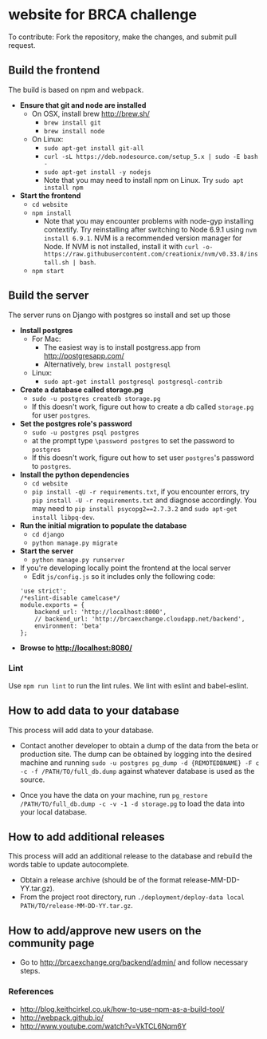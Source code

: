 # website for BRCA challenge
To contribute:
Fork the repository, make the changes, and submit pull request.

## Build the frontend
The build is based on npm and webpack.
* **Ensure that git and node are installed**
   * On OSX, install brew http://brew.sh/
       * `brew install git`
       * `brew install node`
   * On Linux:
        * `sudo apt-get install git-all`
        * `curl -sL https://deb.nodesource.com/setup_5.x | sudo -E bash -`
        * `sudo apt-get install -y nodejs`
        * Note that you may need to install npm on Linux. Try `sudo apt install npm`
* **Start the frontend**
   * `cd website`
   * `npm install`
      * Note that you may encounter problems with node-gyp installing contextify. Try reinstalling after switching to Node 6.9.1 using `nvm install 6.9.1`. NVM is a recommended version manager for Node. If NVM is not installed, install it with `curl -o- https://raw.githubusercontent.com/creationix/nvm/v0.33.8/install.sh | bash`.
   * `npm start`

## Build the server
The server runs on Django with postgres so install and set up those
* **Install postgres**
   * For Mac:
       * The easiest way is to install postgress.app from http://postgresapp.com/
       * Alternatively, `brew install postgresql`
   * Linux:
       * `sudo apt-get install postgresql postgresql-contrib`
* **Create a database called storage.pg**
   * `sudo -u postgres createdb storage.pg`
   * If this doesn't work, figure out how to create a db called `storage.pg` for user `postgres`.
* **Set the postgres role's password**
   * `sudo -u postgres psql postgres`
   *  at the prompt type `\password postgres` to set the password to `postgres`
   * If this doesn't work, figure out how to set user `postgres`'s password to `postgres`.
* **Install the python dependencies**
   * `cd website`
   * `pip install -qU -r requirements.txt`, if you encounter errors, try `pip install -U -r requirements.txt` and diagnose accordingly. You may need to `pip install psycopg2==2.7.3.2` and `sudo apt-get install libpq-dev`.
* **Run the initial migration to populate the database**
   * `cd django`
   * `python manage.py migrate`
* **Start the server**
   * `python manage.py runserver`
* If you're developing locally point the frontend at the local server
   * Edit `js/config.js` so it includes only the following code:
   ~~~~
   'use strict';
   /*eslint-disable camelcase*/
   module.exports = {
       backend_url: 'http://localhost:8000',
       // backend_url: 'http://brcaexchange.cloudapp.net/backend',
       environment: 'beta'
   };
   ~~~~
* **Browse to [http://localhost:8080/](http://localhost:8080/)**

### Lint

Use `npm run lint` to run the lint rules. We lint with eslint and babel-eslint.

## How to add data to your database
This process will add data to your database.

* Contact another developer to obtain a dump of the data from the beta or production site. The dump can be obtained by logging into the desired machine and running `sudo -u postgres pg_dump -d {REMOTEDBNAME} -F c -c -f /PATH/TO/full_db.dump` against whatever database is used as the source.

* Once you have the data on your machine, run `pg_restore /PATH/TO/full_db.dump -c -v -1 -d storage.pg` to load the data into your local database.

## How to add additional releases
This process will add an additional release to the database and rebuild the words table to update autocomplete.

 * Obtain a release archive (should be of the format release-MM-DD-YY.tar.gz).
 * From the project root directory, run `./deployment/deploy-data local PATH/TO/release-MM-DD-YY.tar.gz`.

## How to add/approve new users on the community page
* Go to http://brcaexchange.org/backend/admin/ and follow necessary steps.

### References
 * http://blog.keithcirkel.co.uk/how-to-use-npm-as-a-build-tool/
 * http://webpack.github.io/
 * http://www.youtube.com/watch?v=VkTCL6Nqm6Y
